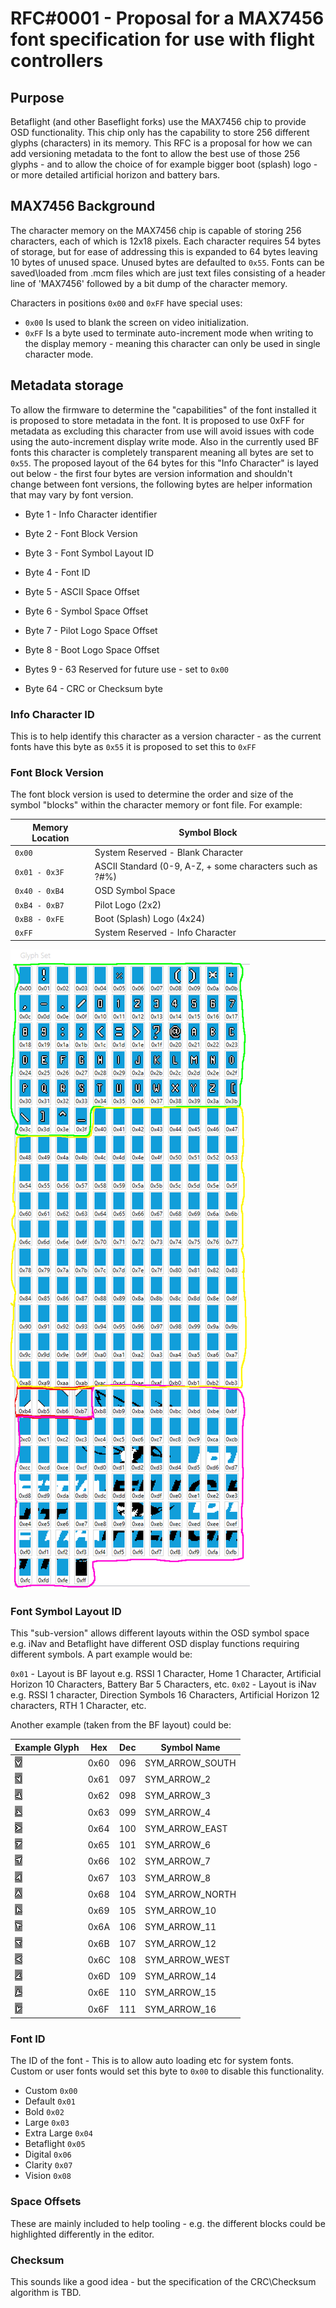 # RFC#0001 - Proposal for a MAX7456 font specification for use with flight controllers

## Purpose

Betaflight (and other Baseflight forks) use the MAX7456 chip to provide OSD functionality. This chip only has the capability to store 256 different glyphs (characters) in its memory. This RFC is a proposal for how we can add versioning metadata to the font to allow the best use of those 256 glyphs - and to allow the choice of for example bigger boot (splash) logo - or more detailed artificial horizon and battery bars.

## MAX7456 Background

The character memory on the MAX7456 chip is capable of storing 256 characters, each of which is 12x18 pixels. Each character requires 54 bytes of storage, but for ease of addressing this is expanded to 64 bytes leaving 10 bytes of unused space. Unused bytes are defaulted to `0x55`. Fonts can be saved\loaded from .mcm files which are just text files consisting of a header line of 'MAX7456' followed by a bit dump of the character memory.

Characters in positions `0x00` and `0xFF` have special uses:

- `0x00` Is used to blank the screen on video initialization.
- `0xFF` Is a byte used to terminate auto-increment mode when writing to the display memory - meaning this character can only be used in single character mode.

## Metadata storage

To allow the firmware to determine the "capabilities" of the font installed it is proposed to store metadata in the font. It is proposed to use 0xFF for metadata as excluding this character from use will avoid issues with code using the auto-increment display write mode. Also in the currently used BF fonts this character is completely transparent meaning all bytes are set to `0x55`. The proposed layout of the 64 bytes for this "Info Character" is layed out below - the first four bytes are version information and shouldn't change between font versions, the following bytes are helper information that may vary by font version.

- Byte 1 - Info Character identifier
- Byte 2 - Font Block Version
- Byte 3 - Font Symbol Layout ID
- Byte 4 - Font ID

- Byte 5 - ASCII Space Offset
- Byte 6 - Symbol Space Offset
- Byte 7 - Pilot Logo Space Offset
- Byte 8 - Boot Logo Space Offset

- Bytes 9 - 63 Reserved for future use - set to `0x00`
- Byte 64 - CRC or Checksum byte

### Info Character ID

This is to help identify this character as a version character - as the current fonts have this byte as `0x55` it is proposed to set this to `0xFF`

### Font Block Version

The font block version is used to determine the order and size of the symbol "blocks" within the character memory or font file. For example:

| Memory Location | Symbol Block |
| --------------- | --------------------------------------------------------- |
|`0x00`           | System Reserved - Blank Character                         |
|`0x01 - 0x3F`    | ASCII Standard (0-9, A-Z, + some characters such as ?#%)  |
|`0x40 - 0xB4`    | OSD Symbol Space                                          |
|`0xB4 - 0xB7`    | Pilot Logo (2x2)                                          |
|`0xB8 - 0xFE`    | Boot (Splash) Logo (4x24)                                 |
|`0xFF`           | System Reserved - Info Character                          |

![Example font block layout](images/block.png)

### Font Symbol Layout ID

 This "sub-version" allows different layouts within the OSD symbol space e.g. iNav and Betaflight have different OSD display functions requiring different symbols. A part example would be:

`0x01` - Layout is BF layout e.g. RSSI 1 Character, Home 1 Character, Artificial Horizon 10 Characters, Battery Bar 5 Characters, etc.
`0x02` - Layout is iNav e.g. RSSI 1 character, Direction Symbols 16 Characters, Artificial Horizon 12 characters, RTH 1 Character, etc.

Another example (taken from the BF layout) could be:

| Example Glyph                  | Hex  | Dec | Symbol Name                     |
| -------------------------------|------| --- | ------------------------------- |
| ![096.png](osd_images/096.png) | 0x60 | 096 | SYM_ARROW_SOUTH                 |
| ![097.png](osd_images/097.png) | 0x61 | 097 | SYM_ARROW_2                     |
| ![098.png](osd_images/098.png) | 0x62 | 098 | SYM_ARROW_3                     |
| ![099.png](osd_images/099.png) | 0x63 | 099 | SYM_ARROW_4                     |
| ![100.png](osd_images/100.png) | 0x64 | 100 | SYM_ARROW_EAST                  |
| ![101.png](osd_images/101.png) | 0x65 | 101 | SYM_ARROW_6                     |
| ![102.png](osd_images/102.png) | 0x66 | 102 | SYM_ARROW_7                     |
| ![103.png](osd_images/103.png) | 0x67 | 103 | SYM_ARROW_8                     |
| ![104.png](osd_images/104.png) | 0x68 | 104 | SYM_ARROW_NORTH                 |
| ![105.png](osd_images/105.png) | 0x69 | 105 | SYM_ARROW_10                    |
| ![106.png](osd_images/106.png) | 0x6A | 106 | SYM_ARROW_11                    |
| ![107.png](osd_images/107.png) | 0x6B | 107 | SYM_ARROW_12                    |
| ![108.png](osd_images/108.png) | 0x6C | 108 | SYM_ARROW_WEST                  |
| ![109.png](osd_images/109.png) | 0x6D | 109 | SYM_ARROW_14                    |
| ![110.png](osd_images/110.png) | 0x6E | 110 | SYM_ARROW_15                    |
| ![111.png](osd_images/111.png) | 0x6F | 111 | SYM_ARROW_16                    |

### Font ID

The ID of the font - This is to allow auto loading etc for system fonts. Custom or user fonts would set this byte to `0x00` to disable this functionality.

- Custom `0x00`
- Default `0x01`
- Bold `0x02`
- Large `0x03`
- Extra Large `0x04`
- Betaflight `0x05`
- Digital `0x06`
- Clarity `0x07`
- Vision `0x08`

### Space Offsets

These are mainly included to help tooling - e.g. the different blocks could be highlighted differently in the editor.

### Checksum

This sounds like a good idea - but the specification of the CRC\Checksum algorithm is TBD.